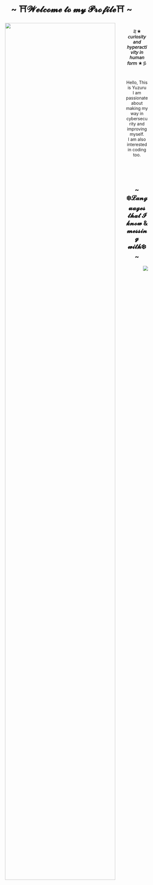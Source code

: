 <body>
<h1 align="center">~ ⛩️𝓦𝓮𝓵𝓬𝓸𝓶𝓮  𝓽𝓸  𝓶𝔂  𝓟𝓻𝓸𝓯𝓲𝓵𝓮⛩️ ~</h1>
<div align="center">
    <a href="https://github.com/Yuzuru10">
        <img src="https://raw.githubusercontent.com/Yuzuru10/Yuzuru10/main/assets/please.gif" align="left" style="width: 85%"/>
    </a>
<br>
    <b align="left">ミ★ 𝘤𝘶𝘳𝘪𝘰𝘴𝘪𝘵𝘺 𝘢𝘯𝘥 𝘩𝘺𝘱𝘦𝘳𝘢𝘤𝘵𝘪𝘷𝘪𝘵𝘺 𝘪𝘯 𝘩𝘶𝘮𝘢𝘯 𝘧𝘰𝘳𝘮 ★彡</b>
<br>
<p></p>
<br>
<p>Hello, This is Yuzuru <br> I am passionate about making my way in cybersecurity and improving myself.<br>I am also interested in coding too.</p>
</div>
<br><br><br>

<h2 align="center">~ ❄️𝓛𝓪𝓷𝓰𝓾𝓪𝓰𝓮𝓼  𝓽𝓱𝓪𝓽  𝓘  𝓴𝓷𝓸𝔀  &  𝓶𝓮𝓼𝓼𝓲𝓷𝓰  𝔀𝓲𝓽𝓱❄️ ~</h2>
<div align="center">
    <a href="https://github.com/Yuzuru10">
        <img src="https://raw.githubusercontent.com/Yuzuru10/Yuzuru10/main/assets/dontcare.gif" align="right" >
    </a>
</div>
</body>   